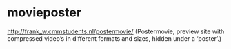 # movieposter
http://frank_w.cmmstudents.nl/postermovie/
(Postermovie, preview site with compressed video’s  in 
different formats and sizes, hidden under a ‘poster’.)
